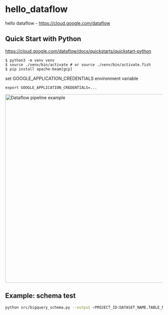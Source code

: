# hello_dataflow
hello dataflow - https://cloud.google.com/dataflow

## Quick Start with Python

https://cloud.google.com/dataflow/docs/quickstarts/quickstart-python

```
$ python3 -m venv venv
$ source ./venv/bin/activate # or source ./venv/bin/activate.fish
$ pip install apache-beam[gcp]
```

set GOOGLE_APPLICATION_CREDENTIALS environment variable

```
export GOOGLE_APPLICATION_CREDENTIALS=...
```

<img src="https://user-images.githubusercontent.com/1106556/97177107-4f420180-17d9-11eb-8648-8dfe75a7ee26.png" alt="Dataflow pipeline example" title="Dataflow pipeline example" height="600">

## Example: schema test

```sh
python src/bigquery_schema.py --output <PROJECT_ID:DATASET_NAME.TABLE_NAME>
```

